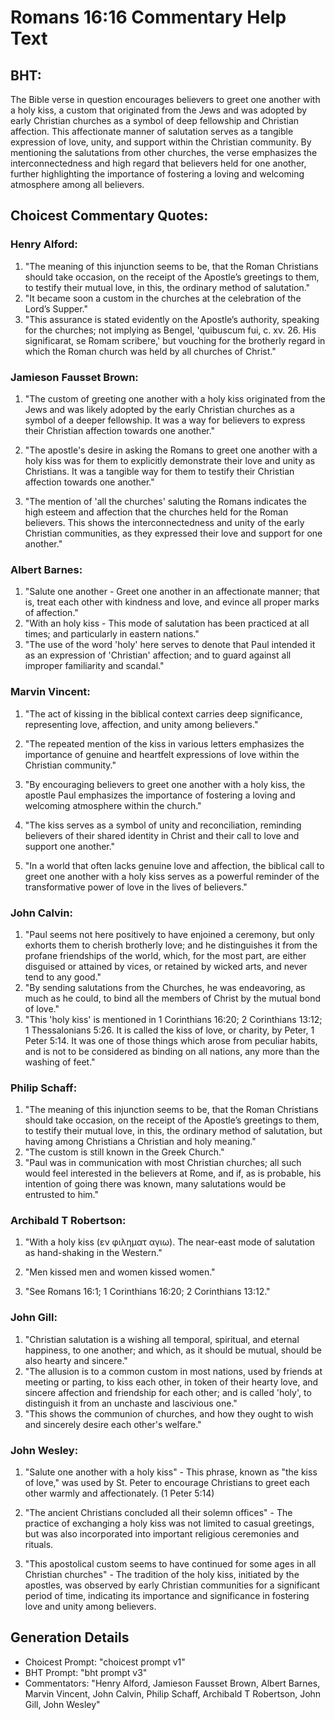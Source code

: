 # Romans 16:16 Commentary Help Text

## BHT:
The Bible verse in question encourages believers to greet one another with a holy kiss, a custom that originated from the Jews and was adopted by early Christian churches as a symbol of deep fellowship and Christian affection. This affectionate manner of salutation serves as a tangible expression of love, unity, and support within the Christian community. By mentioning the salutations from other churches, the verse emphasizes the interconnectedness and high regard that believers held for one another, further highlighting the importance of fostering a loving and welcoming atmosphere among all believers.

## Choicest Commentary Quotes:
### Henry Alford:
1. "The meaning of this injunction seems to be, that the Roman Christians should take occasion, on the receipt of the Apostle’s greetings to them, to testify their mutual love, in this, the ordinary method of salutation."
2. "It became soon a custom in the churches at the celebration of the Lord’s Supper."
3. "This assurance is stated evidently on the Apostle’s authority, speaking for the churches; not implying as Bengel, 'quibuscum fui, c. xv. 26. His significarat, se Romam scribere,' but vouching for the brotherly regard in which the Roman church was held by all churches of Christ."

### Jamieson Fausset Brown:
1. "The custom of greeting one another with a holy kiss originated from the Jews and was likely adopted by the early Christian churches as a symbol of a deeper fellowship. It was a way for believers to express their Christian affection towards one another." 

2. "The apostle's desire in asking the Romans to greet one another with a holy kiss was for them to explicitly demonstrate their love and unity as Christians. It was a tangible way for them to testify their Christian affection towards one another."

3. "The mention of 'all the churches' saluting the Romans indicates the high esteem and affection that the churches held for the Roman believers. This shows the interconnectedness and unity of the early Christian communities, as they expressed their love and support for one another."

### Albert Barnes:
1. "Salute one another - Greet one another in an affectionate manner; that is, treat each other with kindness and love, and evince all proper marks of affection."
2. "With an holy kiss - This mode of salutation has been practiced at all times; and particularly in eastern nations."
3. "The use of the word 'holy' here serves to denote that Paul intended it as an expression of 'Christian' affection; and to guard against all improper familiarity and scandal."

### Marvin Vincent:
1. "The act of kissing in the biblical context carries deep significance, representing love, affection, and unity among believers." 

2. "The repeated mention of the kiss in various letters emphasizes the importance of genuine and heartfelt expressions of love within the Christian community."

3. "By encouraging believers to greet one another with a holy kiss, the apostle Paul emphasizes the importance of fostering a loving and welcoming atmosphere within the church."

4. "The kiss serves as a symbol of unity and reconciliation, reminding believers of their shared identity in Christ and their call to love and support one another."

5. "In a world that often lacks genuine love and affection, the biblical call to greet one another with a holy kiss serves as a powerful reminder of the transformative power of love in the lives of believers."

### John Calvin:
1. "Paul seems not here positively to have enjoined a ceremony, but only exhorts them to cherish brotherly love; and he distinguishes it from the profane friendships of the world, which, for the most part, are either disguised or attained by vices, or retained by wicked arts, and never tend to any good."
2. "By sending salutations from the Churches, he was endeavoring, as much as he could, to bind all the members of Christ by the mutual bond of love."
3. "This 'holy kiss' is mentioned in 1 Corinthians 16:20; 2 Corinthians 13:12; 1 Thessalonians 5:26. It is called the kiss of love, or charity, by Peter, 1 Peter 5:14. It was one of those things which arose from peculiar habits, and is not to be considered as binding on all nations, any more than the washing of feet."

### Philip Schaff:
1. "The meaning of this injunction seems to be, that the Roman Christians should take occasion, on the receipt of the Apostle’s greetings to them, to testify their mutual love, in this, the ordinary method of salutation, but having among Christians a Christian and holy meaning." 
2. "The custom is still known in the Greek Church."
3. "Paul was in communication with most Christian churches; all such would feel interested in the believers at Rome, and if, as is probable, his intention of going there was known, many salutations would be entrusted to him."

### Archibald T Robertson:
1. "With a holy kiss (εν φιληματ αγιω). The near-east mode of salutation as hand-shaking in the Western." 

2. "Men kissed men and women kissed women." 

3. "See Romans 16:1; 1 Corinthians 16:20; 2 Corinthians 13:12."

### John Gill:
1. "Christian salutation is a wishing all temporal, spiritual, and eternal happiness, to one another; and which, as it should be mutual, should be also hearty and sincere."
2. "The allusion is to a common custom in most nations, used by friends at meeting or parting, to kiss each other, in token of their hearty love, and sincere affection and friendship for each other; and is called 'holy', to distinguish it from an unchaste and lascivious one."
3. "This shows the communion of churches, and how they ought to wish and sincerely desire each other's welfare."

### John Wesley:
1. "Salute one another with a holy kiss" - This phrase, known as "the kiss of love," was used by St. Peter to encourage Christians to greet each other warmly and affectionately. (1 Peter 5:14)

2. "The ancient Christians concluded all their solemn offices" - The practice of exchanging a holy kiss was not limited to casual greetings, but was also incorporated into important religious ceremonies and rituals.

3. "This apostolical custom seems to have continued for some ages in all Christian churches" - The tradition of the holy kiss, initiated by the apostles, was observed by early Christian communities for a significant period of time, indicating its importance and significance in fostering love and unity among believers.


## Generation Details
- Choicest Prompt: "choicest prompt v1"
- BHT Prompt: "bht prompt v3"
- Commentators: "Henry Alford, Jamieson Fausset Brown, Albert Barnes, Marvin Vincent, John Calvin, Philip Schaff, Archibald T Robertson, John Gill, John Wesley"
